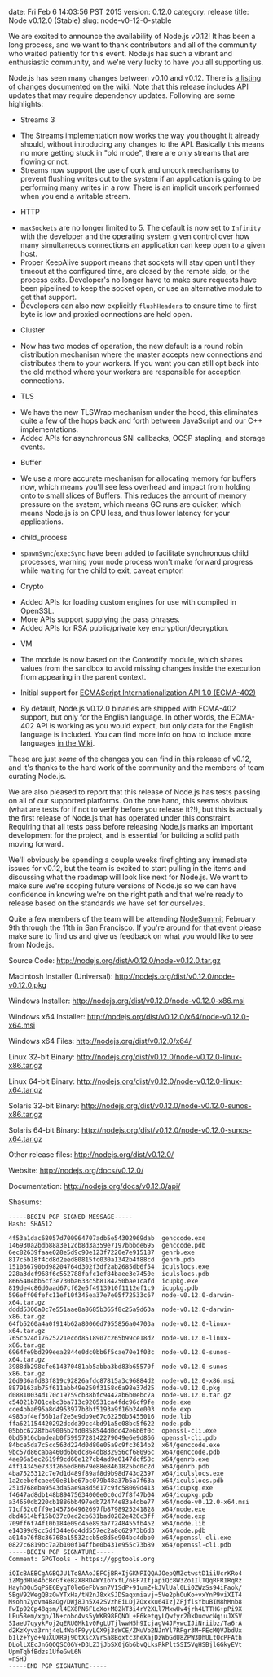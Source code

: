 date: Fri Feb  6 14:03:56 PST 2015
version: 0.12.0
category: release
title: Node v0.12.0 (Stable)
slug: node-v0-12-0-stable

We are excited to announce the availability of Node.js v0.12! It has been a
long process, and we want to thank contributors and all of the community who
waited patiently for this event. Node.js has such a vibrant and enthusiastic
community, and we're very lucky to have you all supporting us.

Node.js has seen many changes between v0.10 and v0.12. There is [a listing of
changes documented on the wiki](https://github.com/joyent/node/wiki/API-changes-between-v0.10-and-v0.12). Note that this release includes API updates
that may require dependency updates. Following are some highlights:

 * Streams 3
  - The Streams implementation now works the way you thought it already should,
  without introducing any changes to the API. Basically this means no more
  getting stuck in "old mode", there are only streams that are flowing or not.
  - Streams now support the use of cork and uncork mechanisms to prevent
  flushing writes out to the system if an application is going to be
  performing many writes in a row. There is an implicit uncork performed when
  you end a writable stream.
 * HTTP
  - `maxSockets` are no longer limited to 5. The default is now set to
  `Infinity` with the developer and the operating system given control over
  how many simultaneous connections an application can keep open to a given
  host.
  - Proper KeepAlive support means that sockets will stay open until they
  timeout at the configured time, are closed by the remote side, or the
  process exits. Developer's no longer have to make sure requests have been
  pipelined to keep the socket open, or use an alternative module to get that
  support.
  - Developers can also now explicitly `flushHeaders` to ensure time to first
  byte is low and proxied connections are held open.
 * Cluster
  - Now has two modes of operation, the new default is a round robin
  distribution mechanism where the master accepts new connections and
  distributes them to your workers. If you want you can still opt back into
  the old method where your workers are responsible for acception connections.
 * TLS
  - We have the new TLSWrap mechanism under the hood, this eliminates quite a
  few of the hops back and forth between JavaScript and our C++
  implementations.
  - Added APIs for asynchronous SNI callbacks, OCSP stapling, and storage
  events.
 * Buffer
  - We use a more accurate mechanism for allocating memory for buffers now,
  which means you'll see less overhead and impact from holding onto to small
  slices of Buffers. This reduces the amount of memory pressure on the system,
  which means GC runs are quicker, which means Node.js is on CPU less, and
  thus lower latency for your applications.
 * child_process
  - `spawnSync`/`execSync` have been added to facilitate synchronous child
  processes, warning your node process won't make forward progress while
  waiting for the child to exit, caveat emptor!
 * Crypto
  - Added APIs for loading custom engines for use with compiled in OpenSSL.
  - More APIs support supplying the pass phrases.
  - Added APIs for RSA public/private key encryption/decryption.
 * VM
  - The module is now based on the Contextify module, which shares values from
  the sandbox to avoid missing changes inside the execution from appearing in
  the parent context.
 * Initial support for [ECMAScript Internationalization API 1.0
 (ECMA-402)](https://developer.mozilla.org/en-US/docs/Web/JavaScript/Reference/Global_Objects/Intl)
  - By default, Node.js v0.12.0 binaries are shipped with ECMA-402 support,
  but only for the English language. In other words, the ECMA-402 API is
  working as you would expect, but only data for the English language is
  included. You can find more info on how to include more languages [in
  the Wiki](https://github.com/joyent/node/wiki/Intl).

These are just *some* of the changes you can find in this release of v0.12,
and it's thanks to the hard work of the community and the members of team
curating Node.js.

We are also pleased to report that this release of Node.js has tests passing
on all of our supported platforms. On the one hand, this seems obvious (what
are tests for if not to verify before you release it?!), but this is actually
the first release of Node.js that has operated under this constraint.
Requiring that all tests pass before releasing Node.js marks an important
development for the project, and is essential for building a solid path moving
forward.

We'll obviously be spending a couple weeks firefighting any immediate issues
for v0.12, but the team is excited to start pulling in the items and
discussing what the roadmap will look like next for Node.js. We want to make
sure we're scoping future versions of Node.js so we can have confidence in
knowing we're on the right path and that we're ready to release based on the
standards we have set for ourselves.

Quite a few members of the team will be attending
[NodeSummit](http://nodesummit.com) February 9th through the 11th in San
Francisco. If you're around for that event please make sure to find us and
give us feedback on what you would like to see from Node.js.

Source Code: http://nodejs.org/dist/v0.12.0/node-v0.12.0.tar.gz

Macintosh Installer (Universal): http://nodejs.org/dist/v0.12.0/node-v0.12.0.pkg

Windows Installer: http://nodejs.org/dist/v0.12.0/node-v0.12.0-x86.msi

Windows x64 Installer: http://nodejs.org/dist/v0.12.0/x64/node-v0.12.0-x64.msi

Windows x64 Files: http://nodejs.org/dist/v0.12.0/x64/

Linux 32-bit Binary: http://nodejs.org/dist/v0.12.0/node-v0.12.0-linux-x86.tar.gz

Linux 64-bit Binary: http://nodejs.org/dist/v0.12.0/node-v0.12.0-linux-x64.tar.gz

Solaris 32-bit Binary: http://nodejs.org/dist/v0.12.0/node-v0.12.0-sunos-x86.tar.gz

Solaris 64-bit Binary: http://nodejs.org/dist/v0.12.0/node-v0.12.0-sunos-x64.tar.gz

Other release files: http://nodejs.org/dist/v0.12.0/

Website: http://nodejs.org/docs/v0.12.0/

Documentation: http://nodejs.org/docs/v0.12.0/api/

Shasums:
```
-----BEGIN PGP SIGNED MESSAGE-----
Hash: SHA512

4f53a1dac68057d700964707adb5e54302969dab  genccode.exe
146930a2bdb88a3e12cb8d3a359e7197bbbde695  genccode.pdb
6ec82639faae028e5d9c90e123f7220e7e915187  genrb.exe
817c5b18f4cd8d2eed80815fc030a1342b4f88cd  genrb.pdb
151036790bd98204764d302f3df2ab2685db6f54  iculslocs.exe
228a3dcf968f6c552788fafc1ef84baee3e7450e  iculslocs.pdb
8665404bb5cf3e730ba633c5b8184250bae1cafd  icupkg.exe
819de4c86d0aad67cf62e5f4913910f1112ef1c9  icupkg.pdb
596eff06fefc11ef10f345ea37e7e05f72533c67  node-v0.12.0-darwin-x64.tar.gz
dddd5306a0c7e551aae8a8685b365f8c25a9d63a  node-v0.12.0-darwin-x86.tar.gz
64fb5260a4a0f914b62a80066d7955856a04703a  node-v0.12.0-linux-x64.tar.gz
765cb24d17625221ecdd8518907c265b99ce18d2  node-v0.12.0-linux-x86.tar.gz
6964fe9bd299eea2844e0dc0bb6f5cae70e1f03c  node-v0.12.0-sunos-x64.tar.gz
3988db298cfe614370481ab5abba3bd83b65570f  node-v0.12.0-sunos-x86.tar.gz
20d936afd83f819c92826afdc87815a3c96884d2  node-v0.12.0-x86.msi
8879163ab75f611abb49e250f3158c6a98e37d25  node-v0.12.0.pkg
d08810034d170c19759cb38bfc9442ab6b0ebc7a  node-v0.12.0.tar.gz
c54021b701cebc3ba713c920531ca4fdc96cf9fe  node.exe
cce4bba695a8d4953977b3bf5193a9f16b24e003  node.exp
4983bf4ef56b1af2e5e9db9e67c62250b5455016  node.lib
ffa621154420292dcdd39cc4bd91a5e08bc5f622  node.pdb
05bbc6228fb49005b2fd0858544d0dc42e6b6f0c  openssl-cli.exe
0bd5916cbadeab0f5995728142279049e6e9d866  openssl-cli.pdb
84bce5da7c5cc563d224d0d80e05a9c9fc3614b2  x64/genccode.exe
9bc57d86caba460d6b0dc864db832956cf68096c  x64/genccode.pdb
4ae96a5ec2619f9cd60e127cb4ad9e0147dcf58c  x64/genrb.exe
4ff14345e733f266ed86679e88e8461825bc0c2d  x64/genrb.pdb
4ba7525312c7e7d1d489f89af8d9b98d743d2397  x64/iculslocs.exe
1a2cebefcaee90e81be67bc079b48a37b5a7f63a  x64/iculslocs.pdb
251d768eba9543da5ae9a8d5617c9fc58069d413  x64/icupkg.exe
f4647ad8db148b89475634000e0c0cd7f8f47b04  x64/icupkg.pdb
a34650db220cb1886bb497edb72474e83a4dbe77  x64/node-v0.12.0-x64.msi
71cf52c0ff9e1457364962697fb8798925241828  x64/node.exe
dbd4614bf15b037c0ed2cb631bad0282e420c3ff  x64/node.exp
709ff6f74f10b184e09c45e893a77248455fb452  x64/node.lib
e14399d9cc5df344e6c4dd557ec2a8c62973b6d3  x64/node.pdb
a014b76f8c36768a15532ccb5e8d5e904bc4dbb0  x64/openssl-cli.exe
0827c6819bc7a2b100f14ffbe0b431e955c73b89  x64/openssl-cli.pdb
-----BEGIN PGP SIGNATURE-----
Comment: GPGTools - https://gpgtools.org

iQIcBAEBCgAGBQJU1To8AAoJEFCjBR+IjGKNPIQQAJOepQMZctwstD1iiUcrKRo4
iZMgdHUe4bcBcGfkeB2X8RD4WYIoYxfL/6EF7IfjapiQc8W3Zo1IlTQqRFR1RqRz
HayhDQu5qPSE6EygT0le6eFbVsn7V1SdP+91umZ+kJVlUal0Li0ZWzSs94iFaok/
SBgV92WegQBzGwYTxHa/tN2nJ8xkSJDSaqxmiavj+5Ve2phOuKo+vxYnP9viXIT4
MsohnZyovm4BaOg/DWj8Jn5X42SVzhEiLDjZQxxku64IzjZPjflsYbuBIM8hMnb8
FwIp92Cp48qsm/l4EX8PN6FLoXo+M82kT3i4rY2XLl7MxwUv4jrh4LTTHG+pPi9X
LEu58em/xgp/IN+cobc4vs5yWKB98FQNOL+F6ketqyLQwfyr20kDuovcNqiuJX5V
SIaeU7qyykFoj2qERU0Mk1v0FgLUTjlwwH5h9IcjagV4JFywcIJiNriibz/Ta6rA
d2KzKyva3rnj4eL4Wa4F9yyLCX9j3sWCE/ZMuVb2NJnYl7RPgr3M+PEcMQVJbdUx
b1lz+Yyo+NuXUXR9j9OtXscXVrSa8Bqxtc3heXajDzWbGdU8ZPW3DhULtQcPFAth
DLolLXEcJn6QOQSC06Y+D3LZ3jJbSX0jGb6bvQLksRkPltSSI5VgHSBjlGGkyEVt
UpmTqbfBdzs1UfeGwL6N
=nSHJ
-----END PGP SIGNATURE-----
```

